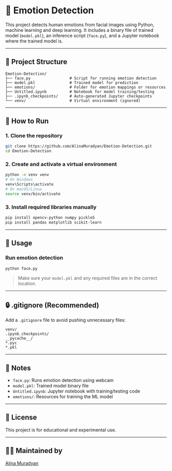 # 🧠 Emotion Detection

This project detects human emotions from facial images using Python, machine learning and deep learning. It includes a binary file of trained model (`model.pkl`), an inference script (`face.py`), and a Jupyter notebook where the trained model is.

---

## 📁 Project Structure

```
Emotion-Detection/
├── face.py                 # Script for running emotion detection
├── model.pkl               # Trained model for prediction
├── emotions/               # Folder for emotion mappings or resources
├── Untitled.ipynb          # Notebook for model training/testing
├── .ipynb_checkpoints/     # Auto-generated Jupyter checkpoints
└── venv/                   # Virtual environment (ignored)
```

---

## 🚀 How to Run

### 1. Clone the repository

```bash
git clone https://github.com/AlinaMuradyan/Emotion-Detection.git
cd Emotion-Detection
```

### 2. Create and activate a virtual environment

```bash
python -m venv venv
# On Windows
venv\Scripts\activate
# On macOS/Linux
source venv/bin/activate
```

### 3. Install required libraries manually

```bash
pip install opencv-python numpy pickle5
pip install pandas matplotlib scikit-learn
```

---

## 🎯 Usage

### Run emotion detection

```bash
python face.py
```

> Make sure your `model.pkl` and any required files are in the correct location.
---

## 🔒 .gitignore (Recommended)

Add a `.gitignore` file to avoid pushing unnecessary files:

```
venv/
.ipynb_checkpoints/
__pycache__/
*.pyc
*.pkl
```

---

## 📌 Notes

- `face.py`: Runs emotion detection using webcam
- `model.pkl`: Trained model binary file
- `Untitled.ipynb`: Jupyter notebook with training/testing code
- `emotions/`: Resources for training the ML model

---

## 📜 License

This project is for educational and experimental use.

---

## 🙋‍♀️ Maintained by

[Alina Muradyan](https://github.com/AlinaMuradyan)

